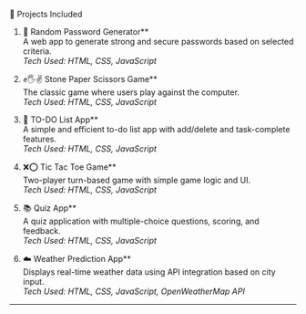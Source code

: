  📁 Projects Included

1. 🔐 Random Password Generator**  
   A web app to generate strong and secure passwords based on selected criteria.  
   _Tech Used: HTML, CSS, JavaScript_

2. ✊🖐✌ Stone Paper Scissors Game**  
   The classic game where users play against the computer.  
   _Tech Used: HTML, CSS, JavaScript_

3. 📝 TO-DO List App**  
   A simple and efficient to-do list app with add/delete and task-complete features.  
   _Tech Used: HTML, CSS, JavaScript_

4. ❌⭕ Tic Tac Toe Game**  
   Two-player turn-based game with simple game logic and UI.  
   _Tech Used: HTML, CSS, JavaScript_

5. 📚 Quiz App**  
   A quiz application with multiple-choice questions, scoring, and feedback.  
   _Tech Used: HTML, CSS, JavaScript_

6. ☁️ Weather Prediction App**  
   Displays real-time weather data using API integration based on city input.  
   _Tech Used: HTML, CSS, JavaScript, OpenWeatherMap API_

---
